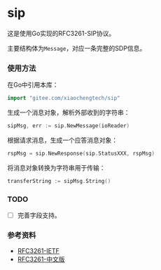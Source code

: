 # sip

这是使用Go实现的RFC3261-SIP协议。

主要结构体为`Message`，对应一条完整的SDP信息。

### 使用方法

在Go中引用本库：

```go
import "gitee.com/xiaochengtech/sip"
```

生成一个消息对象，解析外部收到的字符串：

```go
sipMsg, err := sip.NewMessage(ioReader)
```

根据请求消息，生成一个应答消息对象：

```go
rspMsg = sip.NewResponse(sip.StatusXXX, rspMsg)
```

将消息对象转换为字符串用于传输：

```go
transferString := sipMsg.String()
```

### TODO

- [ ] 完善字段支持。

### 参考资料

* [RFC3261-IETF](https://tools.ietf.org/html/rfc3261)
* [RFC3261-中文版](https://www.docin.com/p-264204745.html)
